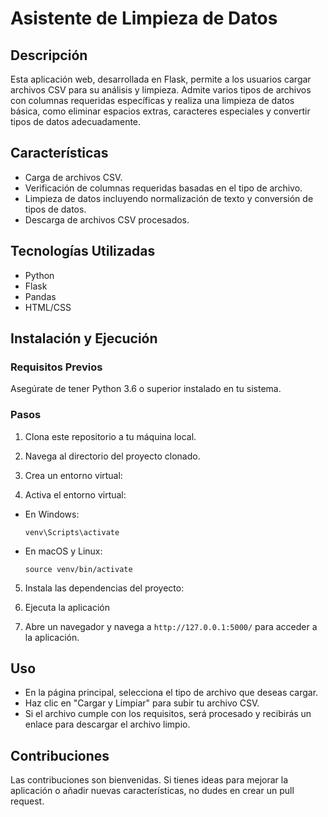 # Asistente de Limpieza de Datos

## Descripción
Esta aplicación web, desarrollada en Flask, permite a los usuarios cargar archivos CSV para su análisis y limpieza. Admite varios tipos de archivos con columnas requeridas específicas y realiza una limpieza de datos básica, como eliminar espacios extras, caracteres especiales y convertir tipos de datos adecuadamente.

## Características
- Carga de archivos CSV.
- Verificación de columnas requeridas basadas en el tipo de archivo.
- Limpieza de datos incluyendo normalización de texto y conversión de tipos de datos.
- Descarga de archivos CSV procesados.

## Tecnologías Utilizadas
- Python
- Flask
- Pandas
- HTML/CSS

## Instalación y Ejecución

### Requisitos Previos
Asegúrate de tener Python 3.6 o superior instalado en tu sistema.

### Pasos
1. Clona este repositorio a tu máquina local.
2. Navega al directorio del proyecto clonado.
3. Crea un entorno virtual:


4. Activa el entorno virtual:
- En Windows:

  ```
  venv\Scripts\activate
  ```

- En macOS y Linux:

  ```
  source venv/bin/activate
  ```

5. Instala las dependencias del proyecto:


6. Ejecuta la aplicación


7. Abre un navegador y navega a `http://127.0.0.1:5000/` para acceder a la aplicación.

## Uso
- En la página principal, selecciona el tipo de archivo que deseas cargar.
- Haz clic en "Cargar y Limpiar" para subir tu archivo CSV.
- Si el archivo cumple con los requisitos, será procesado y recibirás un enlace para descargar el archivo limpio.

## Contribuciones
Las contribuciones son bienvenidas. Si tienes ideas para mejorar la aplicación o añadir nuevas características, no dudes en crear un pull request.

